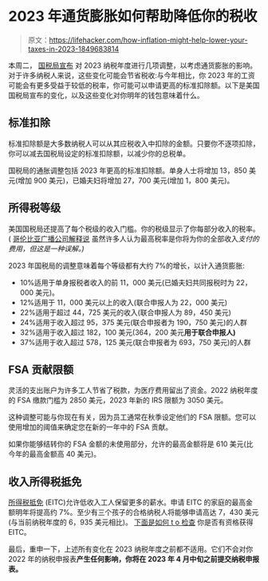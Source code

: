 # 2023 年通货膨胀如何帮助降低你的税收

> 原文：<https://lifehacker.com/how-inflation-might-help-lower-your-taxes-in-2023-1849683814>

本周二， [国税局宣布](https://www.irs.gov/pub/irs-drop/rp-22-38.pdf) 对 2023 纳税年度进行几项调整，以考虑通货膨胀的影响。对于许多纳税人来说，这些变化可能会节省税收:与今年相比，你 2023 年的工资可能会有更多受益于较低的税率，你可能可以申请更高的标准扣除额。以下是美国国税局宣布的变化，以及这些变化对你明年的钱包意味着什么。



## 标准扣除

标准扣除额是大多数纳税人可以从其应税收入中扣除的金额。只要你不逐项扣除，你可以减去国税局设定的标准扣除额，以减少你的总税单。

国税局的通胀调整包括 2023 年更高的标准扣除额。单身人士将增加 13，850 美元(增加 900 美元)，已婚夫妇将增加 27，700 美元(增加 1，800 美元)。

## 所得税等级

美国国税局还提高了每个税级的收入门槛。你的税级显示了你每部分收入的税率。( [哥伦比亚广播公司解释说](https://www.cbsnews.com/news/tax-bracket-irs-inflation-adjustment-new-tax-brackets-for-2023/) 虽然许多人认为最高税率是你将为你的全部收入*支付的费用，但这是一种误解。)*

2023 年国税局的调整意味着每个等级都有大约 7%的增长，以计入通货膨胀:

*   10%适用于单身报税者收入的前 11，000 美元(已婚夫妇共同报税时为 22，000 美元)。
*   12%适用于 11，000 美元以上的收入(联合申报人为 22，000 美元)
*   22%适用于超过 44，725 美元的收入(联合申报人为 89，450 美元)
*   24%适用于收入超过 95，375 美元(联合申报者为 190，750 美元)的人群
*   32%适用于收入超过 182，100 美元(364，200 美元**用于联合申报人)**
*   37%适用于收入超过 578，125 美元(联合申报者为 693，750 美元)的人群

## FSA 贡献限额

灵活的支出账户为许多工人节省了税款，为医疗费用留出了资金。2022 纳税年度的 FSA 缴款门槛为 2850 美元，2023 年新的 IRS 限额为 3050 美元。

这种调整可能与你现在有关，因为员工通常在秋季设定他们的 FSA 限额。您可以使用增加的阈值来确定您在新的一年中的 FSA 贡献。

如果你能够结转你的 FSA 金额的未使用部分，允许的最高金额将是 610 美元(比今年的最高金额高 40 美元)。

## 收入所得税抵免

[所得税抵免](https://lifehacker.com/do-i-qualify-for-the-earned-income-tax-credit-1846286780) (EITC)允许低收入工人保留更多的薪水。申请 EITC 的家庭的最高金额明年将提高约 7%。至少有三个孩子的合格纳税人将能够申请高达 7，430 美元(与当前纳税年度的 6，935 美元相比)。 [下面是如何 t o 检查](https://lifehacker.com/do-i-qualify-for-the-earned-income-tax-credit-1846286780) 你是否有资格获得 EITC。

最后，重申一下，上述所有变化在 2023 纳税年度之前都不适用。它们不会对你 2022 年的纳税申报表****产生任何影响，你将在 2023 年 4 月中旬之前提交纳税申报表。****